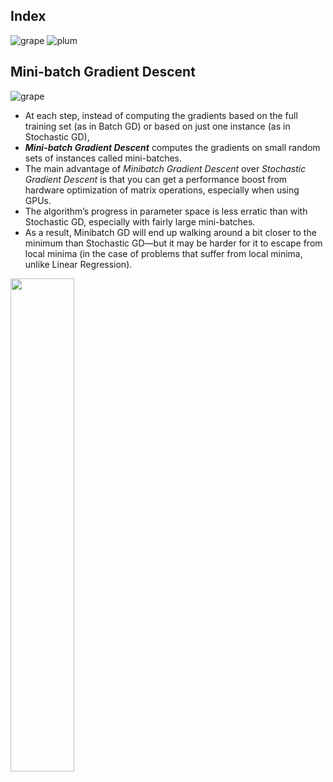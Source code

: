 ## Index
![grape](https://user-images.githubusercontent.com/12748752/126882595-d1f5449e-14bb-4ab3-809c-292caf0858a1.png)
![plum](https://user-images.githubusercontent.com/12748752/126882596-b9ba4645-7001-435e-9a3c-d4416a2543c1.png)
## Mini-batch Gradient Descent
![grape](https://user-images.githubusercontent.com/12748752/126882595-d1f5449e-14bb-4ab3-809c-292caf0858a1.png)
* At each step, instead of computing the gradients based on the full training set (as in Batch GD) or based on just one instance (as in Stochastic GD), 
* _**Mini-batch Gradient Descent**_ computes the gradients on small random sets of instances called mini-batches. 
* The main advantage of _Minibatch Gradient Descent_ over _Stochastic Gradient Descent_ is that you can get a performance boost from hardware optimization of matrix operations, especially when using GPUs.
* The algorithm’s progress in parameter space is less erratic than with Stochastic GD, especially with fairly large mini-batches.
* As a result, Minibatch GD will end up walking around a bit closer to the minimum than Stochastic GD—but it may be harder for it to escape from local minima (in the case of problems that suffer from local minima, unlike Linear Regression).
<img src="https://user-images.githubusercontent.com/12748752/147012339-32c5604d-c305-4ea0-b985-66486e1b046c.png" width = 45% />
